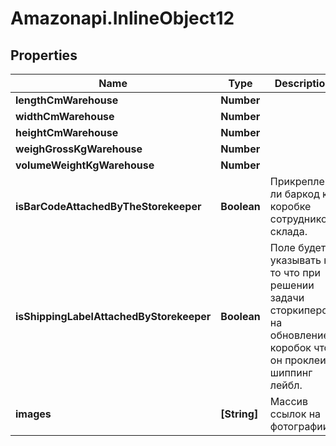 # Amazonapi.InlineObject12

## Properties

Name | Type | Description | Notes
------------ | ------------- | ------------- | -------------
**lengthCmWarehouse** | **Number** |  | [optional] 
**widthCmWarehouse** | **Number** |  | [optional] 
**heightCmWarehouse** | **Number** |  | [optional] 
**weighGrossKgWarehouse** | **Number** |  | [optional] 
**volumeWeightKgWarehouse** | **Number** |  | [optional] 
**isBarCodeAttachedByTheStorekeeper** | **Boolean** | Прикреплен ли баркод к коробке сотрудником склада. | [optional] 
**isShippingLabelAttachedByStorekeeper** | **Boolean** | Поле будет указывать на то что при решении задачи сторкипером на обновление коробок что он проклеил шиппинг лейбл. | [optional] 
**images** | **[String]** | Массив ссылок на фотографии. | [optional] 


